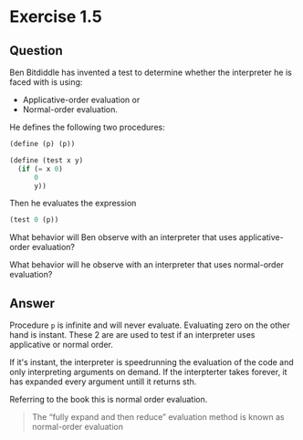 # Exercise 1.5
## Question
Ben Bitdiddle has invented a test to determine whether the interpreter he is faced with is using:

* Applicative-order evaluation or 
* Normal-order evaluation. 

He defines the following two procedures:
```scheme
(define (p) (p))

(define (test x y) 
  (if (= x 0) 
      0 
      y))
```

Then he evaluates the expression

```scheme
(test 0 (p))
```

What behavior will Ben observe with an interpreter that uses applicative-order evaluation? 

What behavior will he observe with an interpreter that uses normal-order evaluation? 

## Answer

Procedure `p` is infinite and will never evaluate. Evaluating zero on the other hand is instant. These 2 are are used to test if an interpreter uses applicative or normal order. 

If it's instant, the interpreter is speedrunning the evaluation of the code and only interpreting arguments on demand. If the interpterter takes forever, it has expanded every argument untill it returns sth. 

Referring to the book this is normal order evaluation.
> The “fully expand and then reduce” evaluation method is known as normal-order evaluation

 